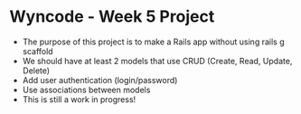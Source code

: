 Wyncode - Week 5 Project
==========================

* The purpose of this project is to make a Rails app without using rails g scaffold
* We should have at least 2 models that use CRUD (Create, Read, Update, Delete)
* Add user authentication (login/password)
* Use associations between models
* This is still a work in progress!
